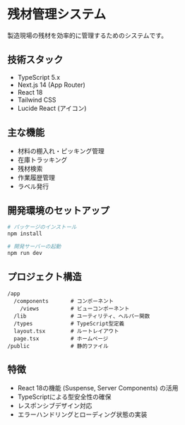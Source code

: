 # 残材管理システム

製造現場の残材を効率的に管理するためのシステムです。

## 技術スタック

- TypeScript 5.x
- Next.js 14 (App Router)
- React 18
- Tailwind CSS
- Lucide React (アイコン)

## 主な機能

- 材料の棚入れ・ピッキング管理
- 在庫トラッキング
- 残材検索
- 作業履歴管理
- ラベル発行

## 開発環境のセットアップ

```bash
# パッケージのインストール
npm install

# 開発サーバーの起動
npm run dev
```

## プロジェクト構造

```
/app
  /components       # コンポーネント
    /views          # ビューコンポーネント
  /lib              # ユーティリティ、ヘルパー関数
  /types            # TypeScript型定義
  layout.tsx        # ルートレイアウト
  page.tsx          # ホームページ
/public             # 静的ファイル
```

## 特徴

- React 18の機能 (Suspense, Server Components) の活用
- TypeScriptによる型安全性の確保
- レスポンシブデザイン対応
- エラーハンドリングとローディング状態の実装 
